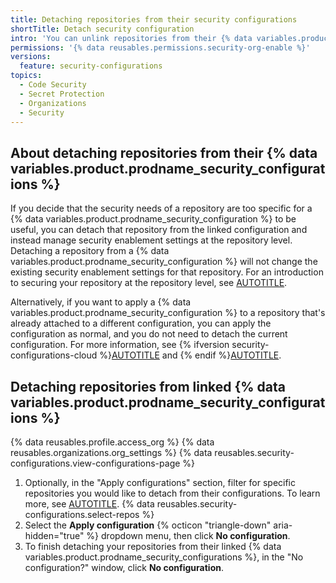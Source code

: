 ```yaml
---
title: Detaching repositories from their security configurations
shortTitle: Detach security configuration
intro: 'You can unlink repositories from their {% data variables.product.prodname_security_configurations %} and instead manage their security enablement settings at the repository level.'
permissions: '{% data reusables.permissions.security-org-enable %}'
versions:
  feature: security-configurations
topics:
  - Code Security
  - Secret Protection
  - Organizations
  - Security
---
```


## About detaching repositories from their {% data variables.product.prodname_security_configurations %}

If you decide that the security needs of a repository are too specific for a {% data variables.product.prodname_security_configuration %} to be useful, you can detach that repository from the linked configuration and instead manage security enablement settings at the repository level. Detaching a repository from a {% data variables.product.prodname_security_configuration %} will not change the existing security enablement settings for that repository. For an introduction to securing your repository at the repository level, see [AUTOTITLE](/code-security/getting-started/securing-your-repository).

Alternatively, if you want to apply a {% data variables.product.prodname_security_configuration %} to a repository that's already attached to a different configuration, you can apply the configuration as normal, and you do not need to detach the current configuration. For more information, see {% ifversion security-configurations-cloud %}[AUTOTITLE](/code-security/securing-your-organization/enabling-security-features-in-your-organization/applying-the-github-recommended-security-configuration-in-your-organization) and {% endif %}[AUTOTITLE](/code-security/securing-your-organization/enabling-security-features-in-your-organization/applying-a-custom-security-configuration).

## Detaching repositories from linked {% data variables.product.prodname_security_configurations %}

{% data reusables.profile.access_org %}
{% data reusables.organizations.org_settings %}
{% data reusables.security-configurations.view-configurations-page %}
1. Optionally, in the "Apply configurations" section, filter for specific repositories you would like to detach from their configurations. To learn more, see [AUTOTITLE](/code-security/securing-your-organization/managing-the-security-of-your-organization/filtering-repositories-in-your-organization-using-the-repository-table).
{% data reusables.security-configurations.select-repos %}
1. Select the **Apply configuration** {% octicon "triangle-down" aria-hidden="true" %} dropdown menu, then click **No configuration**.
1. To finish detaching your repositories from their linked {% data variables.product.prodname_security_configurations %}, in the "No configuration?" window, click **No configuration**.
